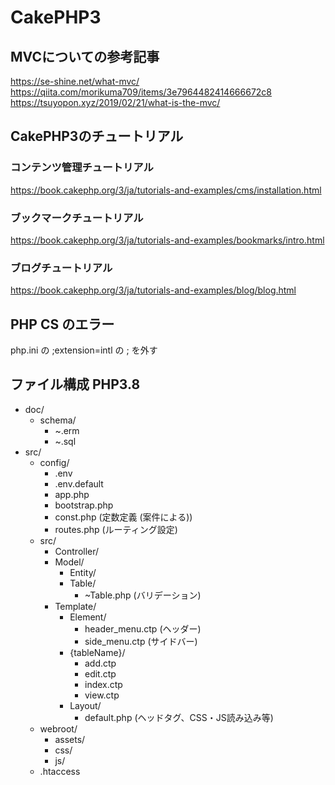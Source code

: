 # CakePHP3

## MVCについての参考記事
https://se-shine.net/what-mvc/
https://qiita.com/morikuma709/items/3e7964482414666672c8
https://tsuyopon.xyz/2019/02/21/what-is-the-mvc/

## CakePHP3のチュートリアル
### コンテンツ管理チュートリアル
https://book.cakephp.org/3/ja/tutorials-and-examples/cms/installation.html

### ブックマークチュートリアル
https://book.cakephp.org/3/ja/tutorials-and-examples/bookmarks/intro.html

### ブログチュートリアル
https://book.cakephp.org/3/ja/tutorials-and-examples/blog/blog.html


## PHP CS のエラー
php.ini の ;extension=intl の ; を外す

## ファイル構成 PHP3.8
- doc/
  - schema/
    - ~.erm
    - ~.sql
- src/
  - config/
    - .env
    - .env.default
    - app.php
    - bootstrap.php
    - const.php (定数定義 (案件による))
    - routes.php (ルーティング設定)
  - src/
    - Controller/
    - Model/
      - Entity/
      - Table/
        - ~Table.php (バリデーション)
    - Template/
      - Element/
        - header_menu.ctp (ヘッダー)
        - side_menu.ctp (サイドバー)
      - {tableName}/
        - add.ctp
        - edit.ctp
        - index.ctp
        - view.ctp
      - Layout/
        - default.php (ヘッドタグ、CSS・JS読み込み等)
  - webroot/
    - assets/
    - css/
    - js/
  - .htaccess
